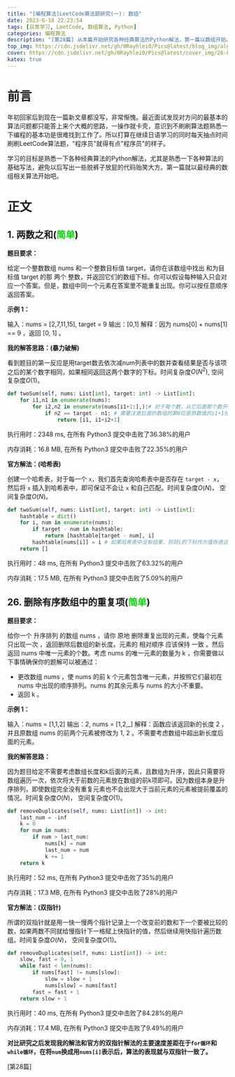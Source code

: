```yaml
---
title: "[编程算法]LeetCode算法题研究(一): 数组"
date: 2023-6-18 22:23:54
tags: [日常学习, LeetCode, 数组算法, Python]
categories: 编程算法
description: "[第28篇] 从本篇开始研究各种经典算法的Python解法，第一篇以数组开始。"
top_img: https://cdn.jsdelivr.net/gh/0Rayhlei0/Pics@latest/blog_img/algorithm.jpg
cover: https://cdn.jsdelivr.net/gh/0Rayhlei0/Pics@latest/cover_img/28-Leetcode_algorithm_arrays.jpg
katex: true
---
```


# 前言

年初回家后到现在一篇新文章都没写，非常惭愧。最近面试发现对方问的最基本的算法问题都只能答上来个大概的思路，一操作就卡壳，意识到不刷刷算法题熟悉一下编程的基本功是很难找到工作了。所以打算在继续日语学习的同时每天抽点时间刷刷LeetCode算法题，"程序员"就得有点"程序员"的样子。

学习的目标是熟悉一下各种经典算法的Python解法，尤其是熟悉一下各种算法的基础写法，避免以后写出一些脱裤子放屁的代码贻笑大方。第一篇就以最经典的数组相关算法开始吧。

# 正文

## 1. 两数之和(<font color="#00dd00">简单</font>)

**题目要求：**

给定一个整数数组 nums 和一个整数目标值 target，请你在该数组中找出 和为目标值 target  的那 两个 整数，并返回它们的数组下标。你可以假设每种输入只会对应一个答案。但是，数组中同一个元素在答案里不能重复出现。你可以按任意顺序返回答案。

**示例 1：**

输入：nums = [2,7,11,15], target = 9
输出：[0,1]
解释：因为 nums[0] + nums[1] == 9 ，返回 [0, 1] 。

**我的解答思路：(暴力破解)**

看到题目的第一反应是用target数去依次减num列表中的数并查看结果是否与该项之后的某个数字相同，如果相同返回这两个数字的下标。时间复杂度$O(N^2)$, 空间复杂度$O(1)$。

```python
def twoSum(self, nums: List[int], target: int) -> List[int]:
    for i1,n1 in enumerate(nums):
        for i2,n2 in enumerate(nums[i1+1:],):# 对于每个数，从它后面那个数开始遍历剩下的数
            if n2 == target - n1: # 需要注意后面的数组的第0位是原数值的i1+1位，因此要加回
                return [i1, i1+i2+1]
```

执行用时：2348 ms, 在所有 Python3 提交中击败了36.38%的用户

内存消耗：16.8 MB, 在所有 Python3 提交中击败了22.35%的用户

**官方解法：(哈希表)**

创建一个哈希表，对于每一个 `x`，我们首先查询哈希表中是否存在 `target - x`，然后将 `x` 插入到哈希表中，即可保证不会让 `x` 和自己匹配。时间复杂度$O(N)$， 空间复杂度$O(N)$。

```python
def twoSum(self, nums: List[int], target: int) -> List[int]:
    hashtable = dict()
    for i, num in enumerate(nums):
        if target - num in hashtable:
            return [hashtable[target - num], i]
        hashtable[nums[i]] = i # 如果哈希表中没有结果，则将i的下标作为值存进这个键中
    return []
```

执行用时：48 ms, 在所有 Python3 提交中击败了63.32%的用户

内存消耗：17.5 MB, 在所有 Python3 提交中击败了5.09%的用户

## 26. 删除有序数组中的重复项(<font color="#00dd00">简单</font>)

**题目要求：**

给你一个 升序排列 的数组 nums ，请你 原地 删除重复出现的元素，使每个元素 只出现一次 ，返回删除后数组的新长度。元素的 相对顺序 应该保持 一致 。然后返回 nums 中唯一元素的个数。考虑 nums 的唯一元素的数量为 k ，你需要做以下事情确保你的题解可以被通过：

- 更改数组 nums ，使 nums 的前 k 个元素包含唯一元素，并按照它们最初在 nums 中出现的顺序排列。nums 的其余元素与 nums 的大小不重要。
- 返回 k 。

**示例 1：**

输入：nums = [1,1,2]
输出：2, nums = [1,2,_]
解释：函数应该返回新的长度 2 ，并且原数组 nums 的前两个元素被修改为 1, 2 。不需要考虑数组中超出新长度后面的元素。

**我的解答思路：**

因为题目给定不需要考虑数组长度和k后面的元素，且数组为升序，因此只需要将数组遍历一次，依次将大于前数的元素放在数组的前k项即可。因为数组本身是升序排列，即使数组完全没有重复元素也不会出现大于当前元素的元素被提前覆盖的情况。时间复杂度$O(N)$， 空间复杂度$O(1)$。

```python
def removeDuplicates(self, nums: List[int]) -> int:
    last_num = -inf
    k = 0
    for num in nums:
        if num > last_num:
            nums[k] = num
            last_num = num
            k += 1     
    return k
```

执行用时：52 ms, 在所有 Python3 提交中击败了35%的用户

内存消耗：17.3 MB, 在所有 Python3 提交中击败了28%的用户

**官方解法：(双指针)**

所谓的双指针就是用一快一慢两个指针记录上一个改变前的数和下一个要被比较的数，如果两数不同就给慢指针下一格赋上快指针的值，然后继续用快指针遍历数组。时间复杂度$O(N)$， 空间复杂度$O(1)$。

```python
def removeDuplicates(self, nums: List[int]) -> int:
    slow, fast = 0, 1
    while fast < len(nums):
        if nums[fast] != nums[slow]:
            slow = slow + 1
            nums[slow] = nums[fast]
        fast = fast + 1
    return slow + 1
```

执行用时：40 ms, 在所有 Python3 提交中击败了84.28%的用户

内存消耗：17.4 MB, 在所有 Python3 提交中击败了9.49%的用户

**对比研究之后发现我的解法和官方的双指针解法的主要速度差距在于`for循环`和`while循环`，在将`num`换成用`nums[i]`表示后，算法的表现就与双指针一致了。**

[第28篇]

